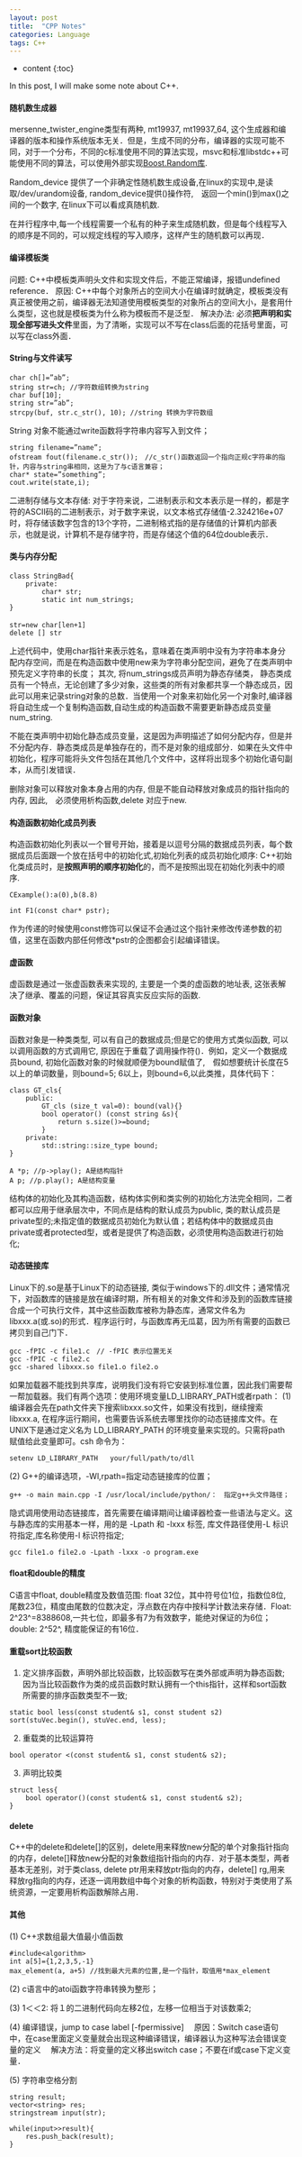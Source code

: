 ```yaml
---
layout: post
title:  "CPP Notes"
categories: Language
tags: C++
--- 
```


* content
{:toc}

In this post, I will make some note about C++.




#### **随机数生成器**
mersenne_twister_engine类型有两种, mt19937, mt19937_64, 这个生成器和编译器的版本和操作系统版本无关．但是，生成不同的分布，编译器的实现可能不同，对于一个分布，不同的c标准使用不同的算法实现，msvc和标准libstdc++可能使用不同的算法，可以使用外部实现[Boost.Random库](https://theboostcpplibraries.com/boost.random).

Random_device 提供了一个非确定性随机数生成设备,在linux的实现中,是读取/dev/urandom设备, random_device提供()操作符,　返回一个min()到max()之间的一个数字, 在linux下可以看成真随机数.

在并行程序中,每一个线程需要一个私有的种子来生成随机数，但是每个线程写入的顺序是不同的，可以规定线程的写入顺序，这样产生的随机数可以再现．

#### **编译模板类**
问题: C++中模板类声明头文件和实现文件后，不能正常编译，报错undefined reference．
原因: C++中每个对象所占的空间大小在编译时就确定，模板类没有真正被使用之前，编译器无法知道使用模板类型的对象所占的空间大小，是套用什么类型，这也就是模板类为什么称为模板而不是泛型．
解决办法: 必须**把声明和实现全部写进头文件**里面，为了清晰，实现可以不写在class后面的花括号里面，可以写在class外面．

#### **String与文件读写**
```
char ch[]=”ab”;
string str=ch; //字符数组转换为string
char buf[10];
string str=”ab”; 
strcpy(buf, str.c_str(), 10); //string 转换为字符数组
```
String 对象不能通过write函数将字符串内容写入到文件；
```
string filename=”name”;
ofstream fout(filename.c_str());　//c_str()函数返回一个指向正规c字符串的指针，内容与string串相同，这是为了与c语言兼容；
char* state=”something”;
cout.write(state,i);
```
二进制存储与文本存储:
对于字符来说，二进制表示和文本表示是一样的，都是字符的ASCII码的二进制表示，对于数字来说，以文本格式存储值-2.324216e+07时，将存储该数字包含的13个字符，二进制格式指的是存储值的计算机内部表示，也就是说，计算机不是存储字符，而是存储这个值的64位double表示．

#### **类与内存分配**
```
class StringBad{
	private:
		char* str;
		static int num_strings;
}

str=new char[len+1] 　
delete [] str 
```
上述代码中，使用char指针来表示姓名，意味着在类声明中没有为字符串本身分配内存空间，而是在构造函数中使用new来为字符串分配空间，避免了在类声明中预先定义字符串的长度； 其次, 将num_strings成员声明为静态存储类， 静态类成员有一个特点，无论创建了多少对象，这些类的所有对象都共享一个静态成员，因此可以用来记录string对象的总数．当使用一个对象来初始化另一个对象时,编译器将自动生成一个复制构造函数,自动生成的构造函数不需要更新静态成员变量num_string. 

不能在类声明中初始化静态成员变量，这是因为声明描述了如何分配内存，但是并不分配内存．静态类成员是单独存在的，而不是对象的组成部分．如果在头文件中初始化，程序可能将头文件包括在其他几个文件中，这样将出现多个初始化语句副本，从而引发错误．

删除对象可以释放对象本身占用的内存, 但是不能自动释放对象成员的指针指向的内存, 因此,　必须使用析构函数,delete 对应于new.

#### **构造函数初始化成员列表**
构造函数初始化列表以一个冒号开始，接着是以逗号分隔的数据成员列表，每个数据成员后面跟一个放在括号中的初始化式,初始化列表的成员初始化顺序: C++初始化类成员时，是**按照声明的顺序初始化**的，而不是按照出现在初始化列表中的顺序.
```
CExample():a(0),b(8.8)

int F1(const char* pstr);
```
作为传递的时候使用const修饰可以保证不会通过这个指针来修改传递参数的初值，这里在函数内部任何修改\*pstr的企图都会引起编译错误。

#### **虚函数**

虚函数是通过一张虚函数表来实现的, 主要是一个类的虚函数的地址表, 这张表解决了继承、覆盖的问题，保证其容真实反应实际的函数.

#### **函数对象**

函数对象是一种类类型, 可以有自己的数据成员;但是它的使用方式类似函数, 可以以调用函数的方式调用它, 原因在于重载了调用操作符()．例如，定义一个数据成员bound, 初始化函数对象的时候就顺便为bound赋值了,　假如想要统计长度在5以上的单词数量，则bound=5; 6以上，则bound=6,以此类推，具体代码下：
```
class GT_cls{
	public:
		GT_cls (size_t val=0): bound(val){}
		bool operator() (const string &s){
			return s.size()>=bound;
		}
	private:
		std::string::size_type bound;
}

A *p; //p->play(); A是结构指针
A p; //p.play(); A是结构变量
```
结构体的初始化及其构造函数，结构体实例和类实例的初始化方法完全相同，二者都可以应用于继承层次中，不同点是结构的默认成员为public, 类的默认成员是private型的;未指定值的数据成员初始化为默认值；若结构体中的数据成员由private或者protected型，或者是提供了构造函数，必须使用构造函数进行初始化;

#### **动态链接库**
Linux下的.so是基于Linux下的动态链接, 类似于windows下的.dll文件；通常情况下，对函数库的链接是放在编译时期，所有相关的对象文件和涉及到的函数库链接合成一个可执行文件，其中这些函数库被称为静态库，通常文件名为libxxx.a(或.so)的形式．程序运行时，与函数库再无瓜葛，因为所有需要的函数已拷贝到自己门下．
```
gcc -fPIC -c file1.c　// -fPIC 表示位置无关
gcc -fPIC -c file2.c
gcc -shared libxxx.so file1.o file2.o
```
如果加载器不能找到共享库，说明我们没有将它安装到标准位置，因此我们需要帮一帮加载器。我们有两个选项：使用环境变量LD_LIBRARY_PATH或者rpath：
(1) 编译器会先在path文件夹下搜索libxxx.so文件，如果没有找到，继续搜索libxxx.a, 在程序运行期间，也需要告诉系统去哪里找你的动态链接库文件。在UNIX下是通过定义名为 LD_LIBRARY_PATH 的环境变量来实现的。只需将path赋值给此变量即可。csh 命令为：
```
setenv LD_LIBRARY_PATH   your/full/path/to/dll
```
(2) G++的编译选项，-Wl,rpath=指定动态链接库的位置；
```
g++ -o main main.cpp -I /usr/local/include/python/：　指定g++头文件路径；
```
隐式调用使用动态链接库，首先需要在编译期间让编译器检查一些语法与定义。这与静态库的实用基本一样，用的是 -Lpath 和 -lxxx 标签, 库文件路径使用-L 标识符指定,库名称使用-l 标识符指定;
```
gcc file1.o file2.o -Lpath -lxxx -o program.exe
```

#### **float和double的精度**
C语言中float, double精度及数值范围: float 32位，其中符号位1位，指数位8位,尾数23位，精度由尾数的位数决定，浮点数在内存中按科学计数法来存储．Float: 2^23^=8388608,一共七位，即最多有7为有效数字，能绝对保证的为6位；double: 2^52^, 精度能保证的有16位．

#### **重载sort比较函数**
1. 定义排序函数，声明外部比较函数，比较函数写在类外部或声明为静态函数; 因为当比较函数作为类的成员函数时默认拥有一个this指针，这样和sort函数所需要的排序函数类型不一致;
```
static bool less(const student& s1, const student s2)
sort(stuVec.begin(), stuVec.end, less);
```
2. 重载类的比较运算符
```
bool operator <(const student& s1, const student& s2);
```

3. 声明比较类
```
struct less{
	bool operator()(const student& s1, const student& s2);
}
```

#### **delete**
C++中的delete和delete[]的区别，delete用来释放new分配的单个对象指针指向的内存，delete[]释放new分配的对象数组指针指向的内存．对于基本类型，两者基本无差别，对于类class, delete ptr用来释放ptr指向的内存，delete[] rg,用来释放rg指向的内存，还逐一调用数组中每个对象的析构函数，特别对于类使用了系统资源，一定要用析构函数解除占用．

#### **其他**
(1) C++求数组最大值最小值函数
```
#include<algorithm>
int a[5]={1,2,3,5,-1}
max_element(a, a+5) //找到最大元素的位置,是一个指针，取值用*max_element
```
(2) c语言中的atoi函数字符串转换为整形；

(3) 1＜＜2: 将１的二进制代码向左移2位，左移一位相当于对该数乘2;

(4) 编译错误，jump to case label [-fpermissive]
 　原因：Switch case语句中，在case里面定义变量就会出现这种编译错误，编译器认为这种写法会错误变量的定义
 　解决方法：将变量的定义移出switch case；不要在if或case下定义变量．

(5) 字符串空格分割
```
string result;
vector<string> res;
stringstream input(str);

while(input>>result){
	res.push_back(result);
}
```
